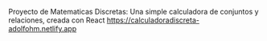 Proyecto de Matematicas Discretas: Una simple calculadora de conjuntos y relaciones, creada con React
https://calculadoradiscreta-adolfohm.netlify.app
